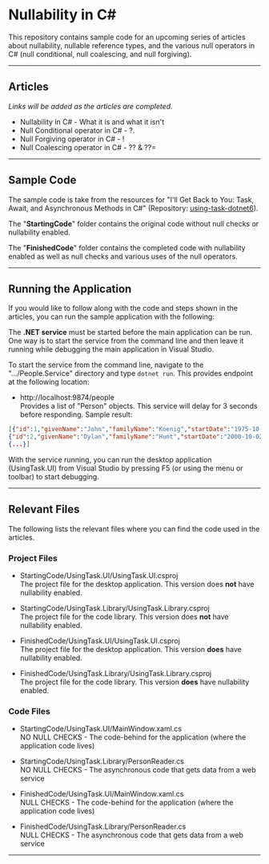 # Nullability in C#

This repository contains sample code for an upcoming series of articles about nullability, nullable reference types, and the various null operators in C# (null conditional, null coalescing, and null forgiving).  

---

## Articles  
*Links will be added as the articles are completed.*

* Nullability in C# - What it is and what it isn't
* Null Conditional operator in C# - ?.
* Null Forgiving operator in C# - !
* Null Coalescing operator in C# - ?? & ??=

---  

## Sample Code  
The sample code is take from the resources for "I'll Get Back to You: Task, Await, and Asynchronous Methods in C#" (Repository: [using-task-dotnet6](https://github.com/jeremybytes/using-task-dotnet6)).  

The "**StartingCode**" folder contains the original code without null checks or nullability enabled.

The "**FinishedCode**" folder contains the completed code with nullability enabled as well as null checks and various uses of the null operators.

---

## Running the Application  
If you would like to follow along with the code and steps shown in the articles, you can run the sample application with the following:

The **.NET service** must be started before the main application can be run. One way is to start the service from the command line and then leave it running while debugging the main application in Visual Studio.  

To start the service from the command line, navigate to the ".../People.Service" directory and type `dotnet run`. This provides endpoint at the following location:

* http://localhost:9874/people  
Provides a list of "Person" objects. This service will delay for 3 seconds before responding. Sample result:

```json
[{"id":1,"givenName":"John","familyName":"Koenig","startDate":"1975-10-17T00:00:00-07:00","rating":6,"formatString":null},  
{"id":2,"givenName":"Dylan","familyName":"Hunt","startDate":"2000-10-02T00:00:00-07:00","rating":8,"formatString":null}, 
{...}]
```

With the service running, you can run the desktop application (UsingTask.UI) from Visual Studio by pressing F5 (or using the menu or toolbar) to start debugging. 

---

## Relevant Files  
The following lists the relevant files where you can find the code used in the articles.  

### Project Files

* StartingCode/UsingTask.UI/UsingTask.UI.csproj  
The project file for the desktop application. This version does **not** have nullability enabled.  

* StartingCode/UsingTask.Library/UsingTask.Library.csproj  
The project file for the code library. This version does **not** have nullability enabled.  

* FinishedCode/UsingTask.UI/UsingTask.UI.csproj  
The project file for the desktop application. This version **does** have nullability enabled.  

* FinishedCode/UsingTask.Library/UsingTask.Library.csproj  
The project file for the code library. This version **does** have nullability enabled.  

### Code Files

* StartingCode/UsingTask.UI/MainWindow.xaml.cs  
NO NULL CHECKS - The code-behind for the application (where the application code lives)  

* StartingCode/UsingTask.Library/PersonReader.cs  
NO NULL CHECKS - The asynchronous code that gets data from a web service  

* FinishedCode/UsingTask.UI/MainWindow.xaml.cs  
NULL CHECKS - The code-behind for the application (where the application code lives)  

* FinishedCode/UsingTask.Library/PersonReader.cs  
NULL CHECKS - The asynchronous code that gets data from a web service  

---  

